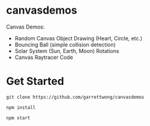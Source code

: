 # canvasdemos
Canvas Demos:

- Random Canvas Object Drawing (Heart, Circle, etc.)
- Bouncing Ball (simple collision detection)
- Solar System (Sun, Earth, Moon) Rotations
- Canvas Raytracer Code


# Get Started
`git clone https://github.com/garrettwong/canvasdemos`

`npm install`

`npm start`

